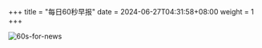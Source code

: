 +++
title = "每日60秒早报"
date = 2024-06-27T04:31:58+08:00
weight = 1
+++

![60s-for-news](/img/zaobao/zaobao.png "由 ALAPI 提供支持")
